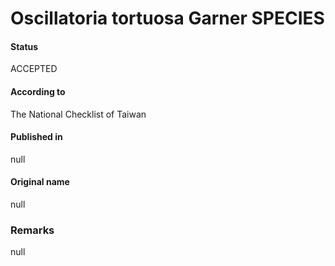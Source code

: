 Oscillatoria tortuosa Garner SPECIES
=======

#### Status
ACCEPTED

#### According to
The National Checklist of Taiwan

#### Published in
null

#### Original name
null

### Remarks
null